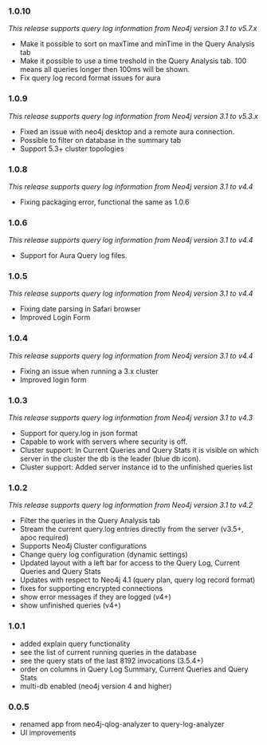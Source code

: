 ### 1.0.10
_This release supports query log information from Neo4j version 3.1 to v5.7.x_

* Make it possible to sort on maxTime and minTime in the Query Analysis tab
* Make it possible to use a time treshold in the Query Analysis tab. 100 means all queries longer then 100ms will be shown. 
* Fix query log record format issues for aura

### 1.0.9
_This release supports query log information from Neo4j version 3.1 to v5.3.x_

* Fixed an issue with neo4j desktop and a remote aura connection.
* Possible to filter on database in the summary tab
* Support 5.3+ cluster topologies

### 1.0.8
_This release supports query log information from Neo4j version 3.1 to v4.4_

* Fixing packaging error, functional the same as 1.0.6

### 1.0.6
_This release supports query log information from Neo4j version 3.1 to v4.4_

* Support for Aura Query log files.

### 1.0.5
_This release supports query log information from Neo4j version 3.1 to v4.4_

* Fixing date parsing in Safari browser
* Improved Login Form

### 1.0.4
_This release supports query log information from Neo4j version 3.1 to v4.4_

* Fixing an issue when running a 3.x cluster
* Improved login form

### 1.0.3
_This release supports query log information from Neo4j version 3.1 to v4.3_

* Support for query.log in json format
* Capable to work with servers where security is off.
* Cluster support: In Current Queries and Query Stats it is visible on which server in the cluster the db is the leader (blue db icon). 
* Cluster support: Added server instance id to the unfinished queries list

### 1.0.2
_This release supports query log information from Neo4j version 3.1 to v4.2_

* Filter the queries in the Query Analysis tab
* Stream the current query.log entries directly from the server (v3.5+, apoc required)
* Supports Neo4j Cluster configurations 
* Change query log configuration (dynamic settings)
* Updated layout with a left bar for access to the Query Log, Current Queries and Query Stats
* Updates with respect to Neo4j 4.1 (query plan, query log record format)
* fixes for supporting encrypted connections
* show error messages if they are logged (v4+)
* show unfinished queries (v4+)

### 1.0.1

* added explain query functionality
* see the list of current running queries in the database
* see the query stats of the last 8192 invocations (3.5.4+)
* order on columns in Query Log Summary, Current Queries and Query Stats
* multi-db enabled (neo4j version 4 and higher)

### 0.0.5

* renamed app from neo4j-qlog-analyzer to query-log-analyzer 
* UI improvements